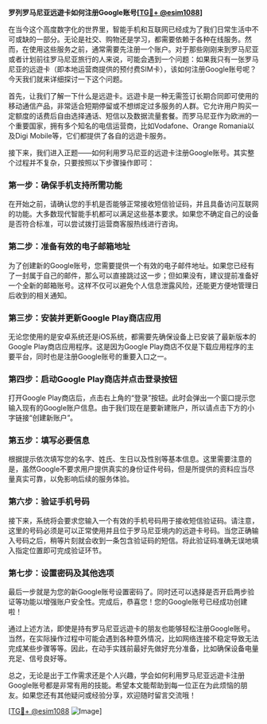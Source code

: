 **罗列罗马尼亚远遊卡如何注册Google账号[[TG💪+ @esim1088](https://t.me/s/esim1088)]**

在当今这个高度数字化的世界里，智能手机和互联网已经成为了我们日常生活中不可或缺的一部分。无论是社交、购物还是学习，都需要依赖于各种在线服务。然而，在使用这些服务之前，通常需要先注册一个账户。对于那些刚刚来到罗马尼亚或者计划前往罗马尼亚旅行的人来说，可能会遇到一个问题：如果我只有一张罗马尼亚的远遊卡（即本地运营商提供的预付费SIM卡），该如何注册Google账号呢？今天我们就来详细探讨一下这个问题。

首先，让我们了解一下什么是远遊卡。远遊卡是一种无需签订长期合同即可使用的移动通信产品，非常适合短期停留或不想绑定过多服务的人群。它允许用户购买一定额度的话费后自由选择通话、短信以及数据流量套餐。而罗马尼亚作为欧洲的一个重要国家，拥有多个知名的电信运营商，比如Vodafone、Orange Romania以及Digi Mobile等，它们都提供了各自的远遊卡服务。

接下来，我们进入正题——如何利用罗马尼亚的远遊卡注册Google账号。其实整个过程并不复杂，只要按照以下步骤操作即可：

### 第一步：确保手机支持所需功能

在开始之前，请确认您的手机是否能够正常接收短信验证码，并且具备访问互联网的功能。大多数现代智能手机都可以满足这些基本要求。如果您不确定自己的设备是否符合标准，可以尝试拨打运营商客服热线进行咨询。

### 第二步：准备有效的电子邮箱地址

为了创建新的Google账号，您需要提供一个有效的电子邮件地址。如果您已经有了一封属于自己的邮件，那么可以直接跳过这一步；但如果没有，建议提前准备好一个全新的邮箱账号。这样不仅可以避免个人信息泄露风险，还能更方便地管理日后收到的相关通知。

### 第三步：安装并更新Google Play商店应用

无论您使用的是安卓系统还是iOS系统，都需要先确保设备上已安装了最新版本的Google Play商店应用程序。这是因为Google Play商店不仅是下载应用程序的主要平台，同时也是注册Google账号的重要入口之一。

### 第四步：启动Google Play商店并点击登录按钮

打开Google Play商店后，点击右上角的“登录”按钮。此时会弹出一个窗口提示您输入现有的Google账户信息。由于我们现在是要新建账户，所以请点击下方的小字链接“创建新账户”。

### 第五步：填写必要信息

根据提示依次填写您的名字、姓氏、生日以及性别等基本信息。这里需要注意的是，虽然Google不要求用户提供真实的身份证件号码，但是所提供的资料应当尽量真实可靠，以免影响后续的服务体验。

### 第六步：验证手机号码

接下来，系统将会要求您输入一个有效的手机号码用于接收短信验证码。请注意，这里的号码必须是可以正常使用并且位于罗马尼亚境内的远遊卡号码。当您正确输入号码之后，稍等片刻就会收到一条包含验证码的短信。将此验证码准确无误地填入指定位置即可完成验证环节。

### 第七步：设置密码及其他选项

最后一步就是为您的新Google账号设置密码了。同时还可以选择是否开启两步验证等功能以增强账户安全性。完成后，恭喜您！您的Google账号已经成功创建啦！

通过上述方法，即使是持有罗马尼亚远遊卡的朋友也能够轻松注册Google账号。当然，在实际操作过程中可能会遇到各种意外情况，比如网络连接不稳定导致无法完成某些步骤等等。因此，在动手实践前最好先做好充分准备，比如确保设备电量充足、信号良好等。

总之，无论是出于工作需求还是个人兴趣，学会如何利用罗马尼亚远遊卡注册Google账号都是非常有用的技能。希望本文能帮助到每一位正在为此烦恼的朋友。如果您还有其他疑问或经验分享，欢迎随时留言交流哦！

[[TG💪+ @esim1088](https://t.me/s/esim1088) ![Image](https://i.postimg.cc/4NQfJmqS/Snipaste-2025-05-13-00-14-12.png)]
